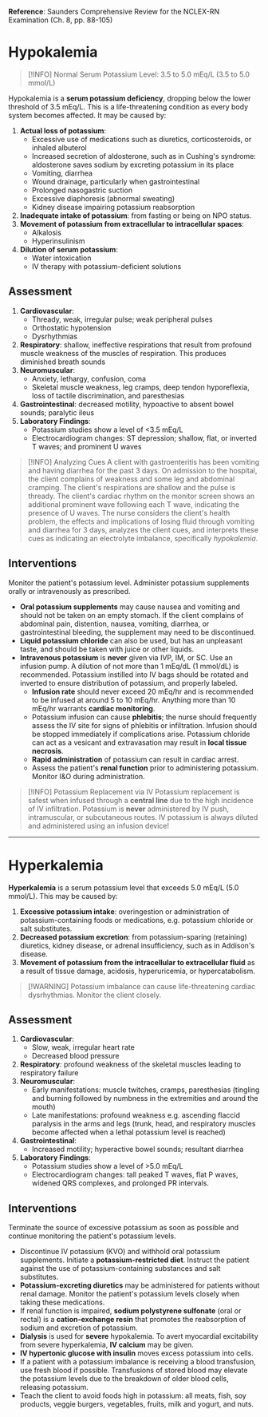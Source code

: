 **Reference**: Saunders Comprehensive Review for the NCLEX-RN Examination (Ch. 8, pp. 88-105)

# Hypokalemia
>[!INFO] Normal Serum Potassium Level: 3.5 to 5.0 mEq/L (3.5 to 5.0 mmol/L)

Hypokalemia is a **serum potassium deficiency**, dropping below the lower threshold of 3.5 mEq/L. This is a life-threatening condition as every body system becomes affected. It may be caused by:
1. **Actual loss of potassium**:
	- Excessive use of medications such as diuretics, corticosteroids, or inhaled albuterol
	- Increased secretion of aldosterone, such as in Cushing's syndrome: aldosterone saves sodium by excreting potassium in its place
	- Vomiting, diarrhea
	- Wound drainage, particularly when gastrointestinal
	- Prolonged nasogastric suction
	- Excessive diaphoresis (abnormal sweating)
	- Kidney disease impairing potassium reabsorption
2. **Inadequate intake of potassium**: from fasting or being on NPO status.
3. **Movement of potassium from extracellular to intracellular spaces**:
	- Alkalosis
	- Hyperinsulinism
4. **Dilution of serum potassium**:
	- Water intoxication
	- IV therapy with potassium-deficient solutions
## Assessment
1. **Cardiovascular**:
	- Thready, weak, irregular pulse; weak peripheral pulses
	- Orthostatic hypotension
	- Dysrhythmias
2. **Respiratory**: shallow, ineffective respirations that result from profound muscle weakness of the muscles of respiration. This produces diminished breath sounds 
3. **Neuromuscular**:
	- Anxiety, lethargy, confusion, coma
	- Skeletal muscle weakness, leg cramps, deep tendon hyporeflexia, loss of tactile discrimination, and paresthesias
4. **Gastrointestinal**: decreased motility, hypoactive to absent bowel sounds; paralytic ileus
5. **Laboratory Findings**:
	- Potassium studies show a level of <3.5 mEq/L
	- Electrocardiogram changes: ST depression; shallow, flat, or inverted T waves; and prominent U waves
>[!INFO] Analyzing Cues
>A client with gastroenteritis has been vomiting and having diarrhea for the past 3 days. On admission to the hospital, the client complains of weakness and some leg and abdominal cramping. The client's respirations are shallow and the pulse is thready. The client's cardiac rhythm on the monitor screen shows an additional prominent wave following each T wave, indicating the presence of U waves. The nurse considers the client's health problem, the effects and implications of losing fluid through vomiting and diarrhea for 3 days, analyzes the client cues, and interprets these cues as indicating an electrolyte imbalance, specifically *hypokalemia*.
## Interventions
Monitor the patient's potassium level. Administer potassium supplements orally or intravenously as prescribed.
- **Oral potassium supplements** may cause nausea and vomiting and should not be taken on an empty stomach. If the client complains of abdominal pain, distention, nausea, vomiting, diarrhea, or gastrointestinal bleeding, the supplement may need to be discontinued.
- **Liquid potassium chloride** can also be used, but has an unpleasant taste, and should be taken with juice or other liquids.
- **Intravenous potassium** is **never** given via IVP, IM, or SC. Use an infusion pump. A dilution of not more than 1 mEq/dL (1 mmol/dL) is recommended. Potassium instilled into IV bags should be rotated and inverted to ensure distribution of potassium, and properly labeled.
	- **Infusion rate** should never exceed 20 mEq/hr and is recommended to be infused at around 5 to 10 mEq/hr. Anything more than 10 mEq/hr warrants **cardiac monitoring**.
	- Potassium infusion can cause **phlebitis**; the nurse should frequently assess the IV site for signs of phlebitis or infiltration. Infusion should be stopped immediately if complications arise. Potassium chloride can act as a vesicant and extravasation may result in **local tissue necrosis**.
	- **Rapid administration** of potassium can result in cardiac arrest.
	- Assess the patient's **renal function** prior to administering potassium. Monitor I&O during administration.
>[!INFO] Potassium Replacement via IV
>Potassium replacement is safest when infused through a **central line** due to the high incidence of IV infiltration. Potassium is **never** administered by IV push, intramuscular, or subcutaneous routes. IV potassium is always diluted and administered using an infusion device!

___
# Hyperkalemia
**Hyperkalemia** is a serum potassium level that exceeds 5.0 mEq/L (5.0 mmol/L). This may be caused by:
1. **Excessive potassium intake**: overingestion or administration of potassium-containing foods or medications, e.g. potassium chloride or salt substitutes.
2. **Decreased potassium excretion**: from potassium-sparing (retaining) diuretics, kidney disease, or adrenal insufficiency, such as in Addison's disease.
3. **Movement of potassium from the intracellular to extracellular fluid** as a result of tissue damage, acidosis, hyperuricemia, or hypercatabolism.
>[!WARNING] Potassium imbalance can cause life-threatening cardiac dysrhythmias. Monitor the client closely.
## Assessment
1. **Cardiovascular**:
	- Slow, weak, irregular heart rate
	- Decreased blood pressure
2. **Respiratory**: profound weakness of the skeletal muscles leading to respiratory failure
3. **Neuromuscular**:
	- Early manifestations: muscle twitches, cramps, paresthesias (tingling and burning followed by numbness in the extremities and around the mouth)
	- Late manifestations: profound weakness e.g. ascending flaccid paralysis in the arms and legs (trunk, head, and respiratory muscles become affected when a lethal potassium level is reached)
4. **Gastrointestinal**:
	- Increased motility; hyperactive bowel sounds; resultant diarrhea
5. **Laboratory Findings**:
	- Potassium studies show a level of >5.0 mEq/L
	- Electrocardiogram changes: tall peaked T waves, flat P waves, widened QRS complexes, and prolonged PR intervals.
## Interventions
Terminate the source of excessive potassium as soon as possible and continue monitoring the patient's potassium levels.
- Discontinue IV potassium (KVO) and withhold oral potassium supplements. Initiate a **potassium-restricted diet**. Instruct the patient against the use of potassium-containing substances and salt substitutes.
- **Potassium-excreting diuretics** may be administered for patients without renal damage. Monitor the patient's potassium levels closely when taking these medications.
- If renal function is impaired, **sodium polystyrene sulfonate** (oral or rectal) is a **cation-exchange resin** that promotes the reabsorption of sodium and excretion of potassium.
- **Dialysis** is used for **severe** hypokalemia. To avert myocardial excitability from severe hyperkalemia, **IV calcium** may be given.
- **IV hypertonic glucose with insulin** moves excess potassium into cells.
- If a patient with a potassium imbalance is receiving a blood transfusion, use fresh blood if possible. Transfusions of stored blood may elevate the potassium levels due to the breakdown of older blood cells, releasing potassium.
- Teach the client to avoid foods high in potassium: all meats, fish, soy products, veggie burgers, vegetables, fruits, milk and yogurt, and nuts.